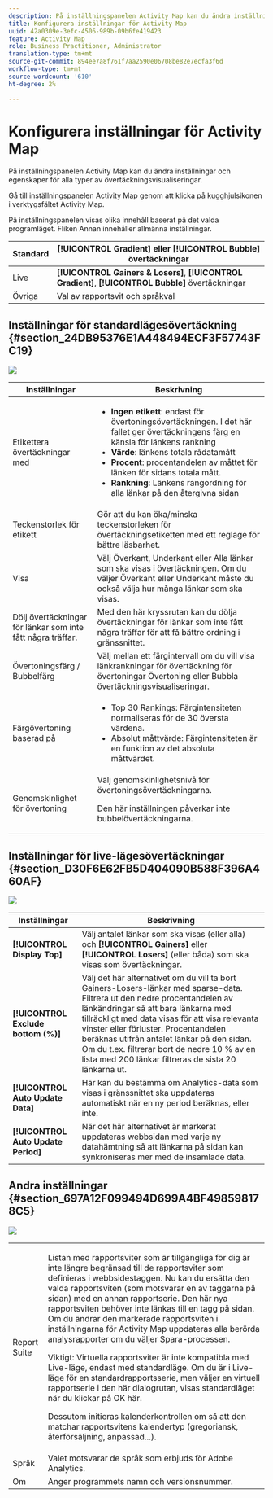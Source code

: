 ```yaml
---
description: På inställningspanelen Activity Map kan du ändra inställningar och egenskaper för alla typer av övertäckningsvisualiseringar.
title: Konfigurera inställningar för Activity Map
uuid: 42a0309e-3efc-4506-989b-09b6fe419423
feature: Activity Map
role: Business Practitioner, Administrator
translation-type: tm+mt
source-git-commit: 894ee7a8f761f7aa2590e06708be82e7ecfa3f6d
workflow-type: tm+mt
source-wordcount: '610'
ht-degree: 2%

---
```



# Konfigurera inställningar för Activity Map

På inställningspanelen Activity Map kan du ändra inställningar och egenskaper för alla typer av övertäckningsvisualiseringar.

Gå till inställningspanelen Activity Map genom att klicka på kugghjulsikonen i verktygsfältet Activity Map.

På inställningspanelen visas olika innehåll baserat på det valda programläget. Fliken Annan innehåller allmänna inställningar.

| Standard | **[!UICONTROL Gradient]** eller  **[!UICONTROL Bubble]** övertäckningar |
|---|---|
| Live | **[!UICONTROL Gainers & Losers]**,  **[!UICONTROL Gradient]**,  **[!UICONTROL Bubble]** övertäckningar |
| Övriga | Val av rapportsvit och språkval |

## Inställningar för standardlägesövertäckning {#section_24DB95376E1A448494ECF3F57743FC19}

![](assets/settings_standard.png)

<table id="table_0244107DE6D142F2A1DA4882E0ED9826"> 
 <thead> 
  <tr> 
   <th colname="col2" class="entry"> Inställningar </th> 
   <th colname="col3" class="entry"> Beskrivning </th> 
  </tr> 
 </thead>
 <tbody> 
  <tr> 
   <td colname="col2"> <span class="uicontrol"> Etikettera övertäckningar med</span> </td> 
   <td colname="col3"> 
    <ul id="ul_13AD02789F2D4904A35215A8FA230F3E"> 
     <li id="li_8DB71636D2074C69B0D94D3FB0CAFE28"> <b>Ingen etikett</b>: endast för övertoningsövertäckningen. I det här fallet ger övertäckningens färg en känsla för länkens rankning </li> 
     <li id="li_39C98D7EA9514C1D8731B9D21C0E73A6"> <b>Värde</b>: länkens totala rådatamått </li> 
     <li id="li_A5F583E45BCD4F2399398F9DCC7FE382"> <b>Procent</b>: procentandelen av måttet för länken för sidans totala mått. </li> 
     <li id="li_E4BF7D3B863E4B6C8E737CF29ADA9D67"> <b>Rankning</b>: Länkens rangordning för alla länkar på den återgivna sidan </li> 
    </ul> </td> 
  </tr> 
  <tr> 
   <td colname="col2"> <span class="uicontrol"> Teckenstorlek för etikett</span> </td> 
   <td colname="col3"> Gör att du kan öka/minska teckenstorleken för övertäckningsetiketten med ett reglage för bättre läsbarhet. </td> 
  </tr> 
  <tr> 
   <td colname="col2"> <span class="uicontrol"> Visa</span> </td> 
   <td colname="col3">Välj <span class="uicontrol"> Överkant</span>, <span class="uicontrol"> Underkant</span> eller <span class="uicontrol"> Alla länkar</span> som ska visas i övertäckningen. Om du väljer Överkant eller Underkant måste du också välja hur många länkar som ska visas. </td> 
  </tr> 
  <tr> 
   <td colname="col2"> <span class="uicontrol"> Dölj övertäckningar för länkar som inte fått några träffar.</span> </td> 
   <td colname="col3"> Med den här kryssrutan kan du dölja övertäckningar för länkar som inte fått några träffar för att få bättre ordning i gränssnittet. </td> 
  </tr> 
  <tr> 
   <td colname="col2"> <span class="uicontrol"> Övertoningsfärg / Bubbelfärg</span> </td> 
   <td colname="col3">Välj mellan ett färgintervall om du vill visa länkrankningar för övertäckning för övertoningar <span class="uicontrol"> Övertoning</span> eller <span class="uicontrol"> Bubbla</span> övertäckningsvisualiseringar. </td> 
  </tr> 
  <tr> 
   <td colname="col2"> <span class="uicontrol"> Färgövertoning baserad på</span> </td> 
   <td colname="col3"> 
    <ul id="ul_1B5C2A44A9EB465D8B8E9AD91AF79D69"> 
     <li id="li_C983CB68B90B492BB0774254292B5961"> <span class="uicontrol"> Top 30 Rankings</span>: Färgintensiteten normaliseras för de 30 översta värdena. </li> 
     <li id="li_1E83431C8C734AB0BC82B5A66AED1189"> <span class="uicontrol"> Absolut måttvärde</span>: Färgintensiteten är en funktion av det absoluta måttvärdet. </li> 
    </ul> </td> 
  </tr> 
  <tr> 
   <td colname="col2"> <span class="uicontrol"> Genomskinlighet för övertoning</span> </td> 
   <td colname="col3">Välj genomskinlighetsnivå för övertoningsövertäckningarna. <p>Den här inställningen påverkar inte bubbelövertäckningarna. </p> </td> 
  </tr> 
 </tbody> 
</table>

## Inställningar för live-lägesövertäckningar {#section_D30F6E62FB5D404090B588F396A460AF}

![](assets/settings_live.png)

| Inställningar | Beskrivning |
|---|---|
| **[!UICONTROL Display Top]** | Välj antalet länkar som ska visas (eller alla) och **[!UICONTROL Gainers]** eller **[!UICONTROL Losers]** (eller båda) som ska visas som övertäckningar. |
| **[!UICONTROL Exclude bottom (%)]** | Välj det här alternativet om du vill ta bort Gainers-Losers-länkar med sparse-data. Filtrera ut den nedre procentandelen av länkändringar så att bara länkarna med tillräckligt med data visas för att visa relevanta vinster eller förluster. Procentandelen beräknas utifrån antalet länkar på den sidan. Om du t.ex. filtrerar bort de nedre 10 % av en lista med 200 länkar filtreras de sista 20 länkarna ut. |
| **[!UICONTROL Auto Update Data]** | Här kan du bestämma om Analytics-data som visas i gränssnittet ska uppdateras automatiskt när en ny period beräknas, eller inte. |
| **[!UICONTROL Auto Update Period]** | När det här alternativet är markerat uppdateras webbsidan med varje ny datahämtning så att länkarna på sidan kan synkroniseras mer med de insamlade data. |

## Andra inställningar {#section_697A12F099494D699A4BF498598178C5}

![](assets/settings_other.png)

<table id="table_0F560236F8844FA0928CBB9C50D5ABEF"> 
 <tbody> 
  <tr> 
   <td colname="col1"> Report Suite </td> 
   <td colname="col2"> <p>Listan med rapportsviter som är tillgängliga för dig är inte längre begränsad till de rapportsviter som definieras i webbsidestaggen. Nu kan du ersätta den valda rapportsviten (som motsvarar en av taggarna på sidan) med en annan rapportserie. Den här nya rapportsviten behöver inte länkas till en tagg på sidan. Om du ändrar den markerade rapportsviten i inställningarna för Activity Map uppdateras alla berörda analysrapporter om du väljer <span class="uicontrol"> Spara</span>-processen. </p> <p> <p>Viktigt: Virtuella rapportsviter är inte kompatibla med Live-läge, endast med standardläge. Om du är i Live-läge för en standardrapportsserie, men väljer en virtuell rapportserie i den här dialogrutan, visas standardläget när du klickar på <span class="uicontrol"> OK</span> här. </p> </p> <p>Dessutom initieras kalenderkontrollen om så att den matchar rapportsvitens kalendertyp (gregoriansk, återförsäljning, anpassad...). </p> </td> 
  </tr> 
  <tr> 
   <td colname="col1"> Språk </td> 
   <td colname="col2"> Valet motsvarar de språk som erbjuds för Adobe Analytics. </td> 
  </tr> 
  <tr> 
   <td colname="col1"> Om </td> 
   <td colname="col2"> Anger programmets namn och versionsnummer. </td> 
  </tr> 
 </tbody> 
</table>

